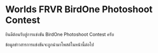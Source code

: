 # Worlds FRVR BirdOne Photoshoot Contest

ยินดีต้อนรับสู่การแข่งขัน BirdOne Photoshoot Contest ครับ

ข้อมูลข่าวสารการแข่งขันจะถูกนำมาโพสต์ในหน้านี้ต่อไป